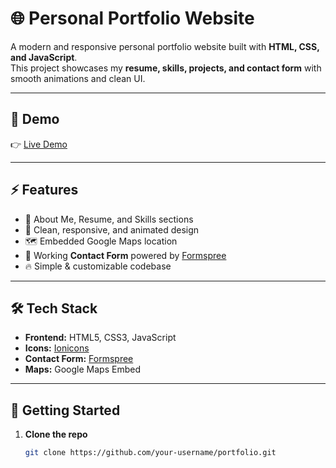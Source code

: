 # 🌐 Personal Portfolio Website

A modern and responsive personal portfolio website built with **HTML, CSS, and JavaScript**.  
This project showcases my **resume, skills, projects, and contact form** with smooth animations and clean UI.

---

## 📸 Demo

👉 [Live Demo]([https://your-portfolio-link.com](https://advik274.github.io/Anshuman_Portfolio/))

---

## ⚡ Features

- 📖 About Me, Resume, and Skills sections
- 🎨 Clean, responsive, and animated design
- 🗺️ Embedded Google Maps location
- 📩 Working **Contact Form** powered by [Formspree](https://formspree.io)
- 🔥 Simple & customizable codebase

---

## 🛠️ Tech Stack

- **Frontend:** HTML5, CSS3, JavaScript  
- **Icons:** [Ionicons](https://ionic.io/ionicons)  
- **Contact Form:** [Formspree](https://formspree.io)  
- **Maps:** Google Maps Embed  

---

## 🚀 Getting Started

1. **Clone the repo**
   ```bash
   git clone https://github.com/your-username/portfolio.git

